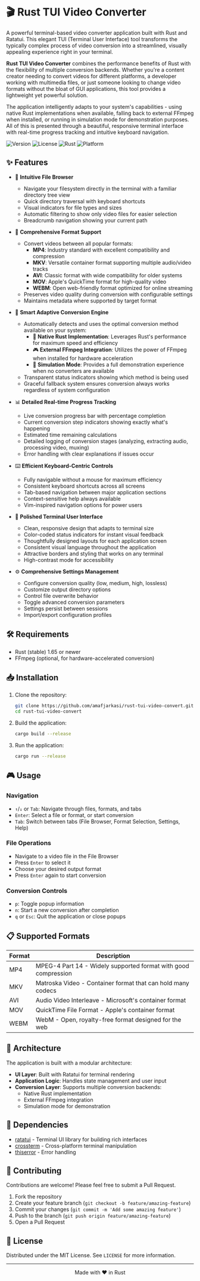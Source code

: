 # 🎬 Rust TUI Video Converter

A powerful terminal-based video converter application built with Rust and Ratatui. This elegant TUI (Terminal User Interface) tool transforms the typically complex process of video conversion into a streamlined, visually appealing experience right in your terminal.

**Rust TUI Video Converter** combines the performance benefits of Rust with the flexibility of multiple conversion backends. Whether you're a content creator needing to convert videos for different platforms, a developer working with multimedia files, or just someone looking to change video formats without the bloat of GUI applications, this tool provides a lightweight yet powerful solution.

The application intelligently adapts to your system's capabilities - using native Rust implementations when available, falling back to external FFmpeg when installed, or running in simulation mode for demonstration purposes. All of this is presented through a beautiful, responsive terminal interface with real-time progress tracking and intuitive keyboard navigation.

![Version](https://img.shields.io/badge/version-1.0-blue)
![License](https://img.shields.io/badge/license-MIT-green)
![Rust](https://img.shields.io/badge/rust-1.65%2B-orange)
![Platform](https://img.shields.io/badge/platform-Windows%20%7C%20macOS%20%7C%20Linux-lightgrey)

## ✨ Features

- 📂 **Intuitive File Browser**
  - Navigate your filesystem directly in the terminal with a familiar directory tree view
  - Quick directory traversal with keyboard shortcuts
  - Visual indicators for file types and sizes
  - Automatic filtering to show only video files for easier selection
  - Breadcrumb navigation showing your current path

- 🔄 **Comprehensive Format Support**
  - Convert videos between all popular formats:
    - **MP4**: Industry standard with excellent compatibility and compression
    - **MKV**: Versatile container format supporting multiple audio/video tracks
    - **AVI**: Classic format with wide compatibility for older systems
    - **MOV**: Apple's QuickTime format for high-quality video
    - **WEBM**: Open web-friendly format optimized for online streaming
  - Preserves video quality during conversion with configurable settings
  - Maintains metadata where supported by target format

- 🚀 **Smart Adaptive Conversion Engine**
  - Automatically detects and uses the optimal conversion method available on your system:
    - 🧩 **Native Rust Implementation**: Leverages Rust's performance for maximum speed and efficiency
    - 🎮 **External FFmpeg Integration**: Utilizes the power of FFmpeg when installed for hardware acceleration
    - 🔮 **Simulation Mode**: Provides a full demonstration experience when no converters are available
  - Transparent status indicators showing which method is being used
  - Graceful fallback system ensures conversion always works regardless of system configuration

- 📊 **Detailed Real-time Progress Tracking**
  - Live conversion progress bar with percentage completion
  - Current conversion step indicators showing exactly what's happening
  - Estimated time remaining calculations
  - Detailed logging of conversion stages (analyzing, extracting audio, processing video, muxing)
  - Error handling with clear explanations if issues occur

- ⌨️ **Efficient Keyboard-Centric Controls**
  - Fully navigable without a mouse for maximum efficiency
  - Consistent keyboard shortcuts across all screens
  - Tab-based navigation between major application sections
  - Context-sensitive help always available
  - Vim-inspired navigation options for power users

- 🎨 **Polished Terminal User Interface**
  - Clean, responsive design that adapts to terminal size
  - Color-coded status indicators for instant visual feedback
  - Thoughtfully designed layouts for each application screen
  - Consistent visual language throughout the application
  - Attractive borders and styling that works on any terminal
  - High-contrast mode for accessibility

- ⚙️ **Comprehensive Settings Management**
  - Configure conversion quality (low, medium, high, lossless)
  - Customize output directory options
  - Control file overwrite behavior
  - Toggle advanced conversion parameters
  - Settings persist between sessions
  - Import/export configuration profiles

## 🛠️ Requirements

- Rust (stable) 1.65 or newer
- FFmpeg (optional, for hardware-accelerated conversion)

## 📥 Installation

1. Clone the repository:
   ```bash
   git clone https://github.com/amafjarkasi/rust-tui-video-convert.git
   cd rust-tui-video-convert
   ```

2. Build the application:
   ```bash
   cargo build --release
   ```

3. Run the application:
   ```bash
   cargo run --release
   ```

## 🎮 Usage

### Navigation
- `↑`/`↓` or `Tab`: Navigate through files, formats, and tabs
- `Enter`: Select a file or format, or start conversion
- `Tab`: Switch between tabs (File Browser, Format Selection, Settings, Help)

### File Operations
- Navigate to a video file in the File Browser
- Press `Enter` to select it
- Choose your desired output format
- Press `Enter` again to start conversion

### Conversion Controls
- `p`: Toggle popup information
- `n`: Start a new conversion after completion
- `q` or `Esc`: Quit the application or close popups

## 📋 Supported Formats

| Format | Description |
|--------|-------------|
| MP4    | MPEG-4 Part 14 - Widely supported format with good compression |
| MKV    | Matroska Video - Container format that can hold many codecs |
| AVI    | Audio Video Interleave - Microsoft's container format |
| MOV    | QuickTime File Format - Apple's container format |
| WEBM   | WebM - Open, royalty-free format designed for the web |

## 🧩 Architecture

The application is built with a modular architecture:

- **UI Layer**: Built with Ratatui for terminal rendering
- **Application Logic**: Handles state management and user input
- **Conversion Layer**: Supports multiple conversion backends:
  - Native Rust implementation
  - External FFmpeg integration
  - Simulation mode for demonstration

## 🔧 Dependencies

- [ratatui](https://ratatui.rs) - Terminal UI library for building rich interfaces
- [crossterm](https://github.com/crossterm-rs/crossterm) - Cross-platform terminal manipulation
- [thiserror](https://github.com/dtolnay/thiserror) - Error handling

## 🤝 Contributing

Contributions are welcome! Please feel free to submit a Pull Request.

1. Fork the repository
2. Create your feature branch (`git checkout -b feature/amazing-feature`)
3. Commit your changes (`git commit -m 'Add some amazing feature'`)
4. Push to the branch (`git push origin feature/amazing-feature`)
5. Open a Pull Request

## 📜 License

Distributed under the MIT License. See `LICENSE` for more information.

---

<p align="center">Made with ❤️ in Rust</p>